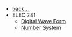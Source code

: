 
- [back...](/)
- ELEC 281
    - [Digital Wave Form](/course/elec281/digital_wave_form.md)
    - [Number System](/course/elec281/number_system.md)

